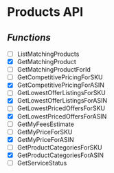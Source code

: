 # Products API

## *Functions*

- [ ] ListMatchingProducts
- [x] GetMatchingProduct
- [ ] GetMatchingProductForId
- [ ] GetCompetitivePricingForSKU
- [x] GetCompetitivePricingForASIN
- [ ] GetLowestOfferListingsForSKU
- [x] GetLowestOfferListingsForASIN
- [ ] GetLowestPricedOffersForSKU
- [x] GetLowestPricedOffersForASIN
- [ ] GetMyFeesEstimate
- [ ] GetMyPriceForSKU
- [x] GetMyPriceForASIN
- [ ] GetProductCategoriesForSKU
- [x] GetProductCategoriesForASIN
- [ ] GetServiceStatus
